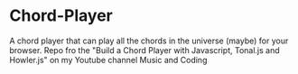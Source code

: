 # Chord-Player
A chord player that can play all the chords in the universe (maybe) for your browser. Repo fro the "Build a Chord Player with Javascript, Tonal.js and Howler.js" on my Youtube channel Music and Coding
